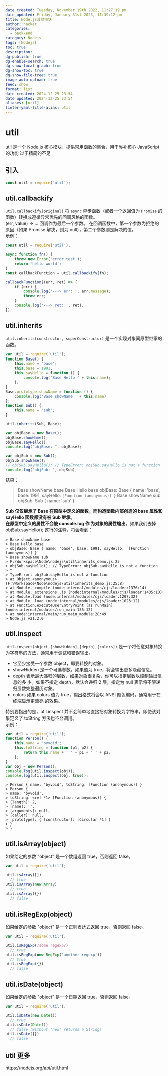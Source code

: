 ```yaml
---
date_created: Tuesday, November 19th 2022, 11:27:19 pm
date_updated: Friday, January 31st 2025, 11:39:12 pm
title: Node.js其他模块
author: hacket
categories:
  - back-end
category: Nodejs
tags: [Nodejs]
toc: true
description: 
dg-publish: true
dg-enable-search: true
dg-show-local-graph: true
dg-show-toc: true
dg-show-file-tree: true
image-auto-upload: true
feed: show
format: list
date created: 2024-12-25 23:54
date updated: 2024-12-25 23:54
aliases: [util]
linter-yaml-title-alias: util
---
```


# util

util 是一个 Node.js 核心模块，提供常用函数的集合，用于弥补核心 JavaScript 的功能 过于精简的不足

## 引入

```javascript
const util = require('util');
```

## util.callbackify

`util.callbackify(original)` 将 `async` 异步函数（或者一个返回值为 `Promise` 的函数）转换成遵循异常优先的回调风格的函数。<br />(err, value) => … 回调作为最后一个参数。 在回调函数中，第一个参数为拒绝的原因（如果 Promise 解决，则为 null），第二个参数则是解决的值。<br />示例：

```javascript
const util = require('util');

async function fn() {
    throw new Error('error test');
    return 'hello world';
}
const callbackFunction = util.callbackify(fn);

callbackFunction((err, ret) => {
    if (err) {
        console.log('---> err: ', err.message);
        throw err;
    }
    console.log('---> ret: ', ret);
});
```

## util.inherits

`util.inherits(constructor, superConstructor)` 是一个实现对象间原型继承的函数。

```javascript
var util = require('util');
function Base() {
    this.name = 'base';
    this.base = 1991;
    this.sayHello = function () {
        console.log('Base Hello ' + this.name);
    };
}
Base.prototype.showName = function () {
    console.log('Base showName ' + this.name)
};
function Sub() {
    this.name = 'sub';
}

util.inherits(Sub, Base);

var objBase = new Base();
objBase.showName();
objBase.sayHello();
console.log("objBase: ", objBase);

var objSub = new Sub();
objSub.showName();
// objSub.sayHello(); // TypeError: objSub.sayHello is not a function
console.log("objSub: ", objSub);

```

结果：

> Base showName base
> Base Hello base
> objBase: Base { name: 'base', base: 1991, sayHello: `[Function (anonymous)] }`
> Base showName sub
> objSub: Sub { name: 'sub' }

**Sub 仅仅继承了 Base 在原型中定义的函数，而构造函数内部创造的 base 属性和 sayHello 函数都没有被 Sub 继承。**<br />
**在原型中定义的属性不会被 console.log 作 为对象的属性输出**。如果我们去掉 objSub.sayHello(); 这行的注释，将会看到：

```
> Base showName base
> Base Hello base
> objBase: Base { name: 'base', base: 1991, sayHello: `[Function (anonymous)] }`
> Base showName sub
> F:\Workspace\Node\nodejs\util\inherits_demo.js:25
> objSub.sayHello(); // TypeError: objSub.sayHello is not a function
> ^
> TypeError: objSub.sayHello is not a function
> at Object.<anonymous> (F:\Workspace\Node\nodejs\util\inherits_demo.js:25:8)
> at Module._compile (node:internal/modules/cjs/loader:1376:14)
> at Module._extensions..js (node:internal/modules/cjs/loader:1435:10)
> at Module.load (node:internal/modules/cjs/loader:1207:32)
> at Module._load (node:internal/modules/cjs/loader:1023:12)
> at Function.executeUserEntryPoint [as runMain] (node:internal/modules/run_main:135:12)
> at node:internal/main/run_main_module:28:49
> Node.js v21.2.0
```

## util.inspect

`util.inspect(object,[showHidden],[depth],[colors])` 是一个将任意对象转换 为字符串的方法，通常用于调试和错误输出。

- 它至少接受一个参数 object，即要转换的对象。
- showHidden 是一个可选参数，如果值为 true，将会输出更多隐藏信息。
- depth 表示最大递归的层数，如果对象很复杂，你可以指定层数以控制输出信息的多 少。如果不指定 depth，默认会递归 2 层，指定为 null 表示将不限递归层数完整遍历对象。
- colors 如果 colors 值为 true，输出格式将会以 ANSI 颜色编码，通常用于在终端显示更漂亮 的效果。

特别要指出的是，util.inspect 并不会简单地直接把对象转换为字符串，即使该对 象定义了 toString 方法也不会调用。<br />示例：

```javascript
var util = require('util');
function Person() {
    this.name = 'byvoid';
    this.toString = function (p1, p2) {
        return this.name + ' ' + p1 + ' ' + p2;
    };
}
var obj = new Person();
console.log(util.inspect(obj));
console.log(util.inspect(obj, true)); 
```

```
> Person { name: 'byvoid', toString: [Function (anonymous)] }
> Person {
> name: 'byvoid',
> toString: <ref *1> [Function (anonymous)] {
> [length]: 2,
> [name]: '',
> [arguments]: null,
> [caller]: null,
> [prototype]: { [constructor]: [Circular *1] }
> }
> }
```

## util.isArray(object)

如果给定的参数 "object" 是一个数组返回 true，否则返回 false。

```javascript
var util = require('util');

util.isArray([])
  // true
util.isArray(new Array)
  // true
util.isArray({})
  // false
```

## util.isRegExp(object)

如果给定的参数 "object" 是一个正则表达式返回 true，否则返回 false。

```javascript
var util = require('util');

util.isRegExp(/some regexp/)
  // true
util.isRegExp(new RegExp('another regexp'))
  // true
util.isRegExp({})
  // false
```

## util.isDate(object)

如果给定的参数 "object" 是一个日期返回 true，否则返回 false。

```javascript
var util = require('util');

util.isDate(new Date())
  // true
util.isDate(Date())
  // false (without 'new' returns a String)
util.isDate({})
  // false
```

## util 更多

<https://nodejs.org/api/util.html>
